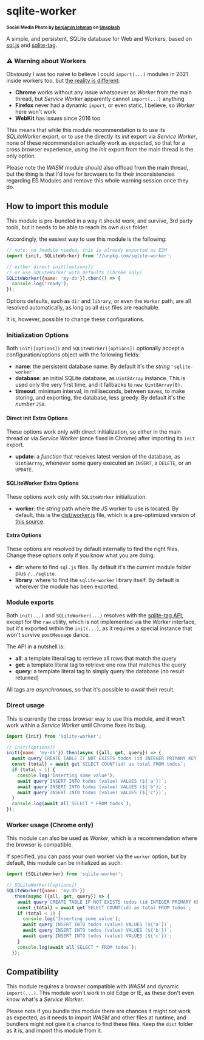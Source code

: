 # sqlite-worker

<sup>**Social Media Photo by [benjamin lehman](https://unsplash.com/@benjaminlehman) on [Unsplash](https://unsplash.com/)**</sup>

A simple, and persistent, SQLite database for Web and Workers, based on [sql.js](https://github.com/sql-js/sql.js#readme) and [sqlite-tag](https://github.com/WebReflection/sqlite-tag#readme).



### ⚠ Warning about Workers

Obviously I was too naive to believe I could `import(...)` modules in 2021 inside workers too, but [the reality is different](https://stackoverflow.com/a/45578811/2800218):

  * **Chrome** works without any issue whatsoever as *Worker* from the main thread, but *Service Worker* apparently cannot `import(...)` anything
  * **Firefox** never had a dynamic `import`, or even static, I believe, so *Worker* here won't work
  * **WebKit** has issues since 2016 too

This means that while this module recommendation is to use its *SQLiteWorker* export, or to use the directly its *init* export via *Service Worker*, none of these recommendation actually work as expected, so that for a cross browser experience, using the *init* export from the main thread is the only option.

Please note the *WASM* module *should* also offload from the main thread, but the thing is that I'd love for browsers to fix their inconsistencies regarding ES Modules and remove this whole warning session once they do.



## How to import this module

This module is pre-bundled in a way it should work, and survive, 3rd party tools, but it needs to be able to reach its own `dist` folder.

Accordingly, the easiest way to use this module is the following:

```js
// note: no ?module needed, this is already exported as ESM
import {init, SQLiteWorker} from '//unpkg.com/sqlite-worker';

// either direct init([options])
// or use SQLiteWorker with defaults (Chrome only)
SQLiteWorker({name: 'my-db'}).then(() => {
  console.log('ready');
});
```

Options defaults, such as `dir` and `library`, or even the `Worker` path, are all resolved automatically, as long as all `dist` files are reachable.

It is, however, possible to change these configurations.



### Initialization Options

Both `init([options])` and `SQLiteWorker([options])` optionally accept a configuration/options object with the following fields:

  * **name**: the persistent database name. By default it's the *string* `'sqlite-worker'`
  * **database**: an initial SQLite database, as `Uint8Array` instance. This is used only the very first time, and it fallbacks to `new Uint8Array(0)`.
  * **timeout**: minimum interval, in milliseconds, between saves, to make storing, and exporting, the database, less greedy. By default it's the *number* `250`.


#### Direct init Extra Options

These options work only with direct initialization, so either in the main thread or via *Service Worker* (once fixed in Chrome) after importing its `init` export.

  * **update**: a *function* that receives latest version of the database, as `Uint8Array`, whenever some query executed an `INSERT`, a `DELETE`, or an `UPDATE`.



#### SQLiteWorker Extra Options

These options work only with `SQLiteWorker` initialization.

  * **worker**: the *string* path where the *JS* worker to use is located. By default, this is the [dist/worker.js](./dist/worker.js) file, which is a pre-optimized version of [this source](./esm/worker.js).



#### Extra Options

These options are resolved by default internally to find the right files. Change these options only if you know what you are doing.

  * **dir**: where to find `sql.js` files. By default it's the current module folder plus `/../sqlite`.
  * **library**: where to find the `sqlite-worker` library itself. By default is wherever the module has been exported.




### Module exports

Both `init(...)` and `SQLiteWorker(...)` resolves with the [sqlite-tag API](https://github.com/WebReflection/sqlite-tag#api), except for the `raw` utility, which is not implemented via the *Worker* interface, but it's exported within the `init(...)`, as it requires a special instance that won't survive `postMessage` dance.

The API in a nutshell is:

  * **all**: a template literal tag to retrieve all rows that match the query
  * **get**: a template literal tag to retrieve one row that matches the query
  * **query**: a template literal tag to simply query the database (no result returned)

All tags are *asynchronous*, so that it's possible to *await* their result.



### Direct usage

This is currently the cross browser way to use this module, and it won't work within a *Service Worker* until Chrome fixes its bug.

```js
import {init} from 'sqlite-worker';

// init([options])
init({name: 'my-db'}).then(async ({all, get, query}) => {
  await query`CREATE TABLE IF NOT EXISTS todos (id INTEGER PRIMARY KEY, value TEXT)`;
  const {total} = await get`SELECT COUNT(id) as total FROM todos`;
  if (total < 1) {
    console.log('Inserting some value');
    await query`INSERT INTO todos (value) VALUES (${'a'})`;
    await query`INSERT INTO todos (value) VALUES (${'b'})`;
    await query`INSERT INTO todos (value) VALUES (${'c'})`;
  }
  console.log(await all`SELECT * FROM todos`);
});
```



### Worker usage (Chrome only)

This module can also be used as *Worker*, which is a recommendation where the browser is compatible.

If specified, you can pass your own worker via the `worker` option, but by default, this module can be initialized as such:

```js
import {SQLiteWorker} from 'sqlite-worker';

// SQLiteWorker([options])
SQLiteWorker({name: 'my-db'})
  .then(async ({all, get, query}) => {
    await query`CREATE TABLE IF NOT EXISTS todos (id INTEGER PRIMARY KEY, value TEXT)`;
    const {total} = await get`SELECT COUNT(id) as total FROM todos`;
    if (total < 1) {
      console.log('Inserting some value');
      await query`INSERT INTO todos (value) VALUES (${'a'})`;
      await query`INSERT INTO todos (value) VALUES (${'b'})`;
      await query`INSERT INTO todos (value) VALUES (${'c'})`;
    }
    console.log(await all`SELECT * FROM todos`);
  });
```



## Compatibility

This module requires a browser compatible with *WASM* and dynamic `import(...)`. This module won't work in old Edge or IE, as these don't even know what's a *Service Worker*.

Please note if you bundle this module there are chances it might not work as expected, as it needs to import *WASM* and other files at runtime, and bundlers might not give it a chance to find these files. Keep the `dist` folder as it is, and import this module from it.
